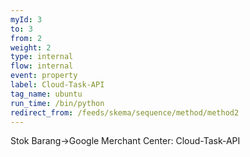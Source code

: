 ```yaml
---
myId: 3
to: 3
from: 2
weight: 2
type: internal
flow: internal
event: property
label: Cloud-Task-API
tag_name: ubuntu
run_time: /bin/python
redirect_from: /feeds/skema/sequence/method/method2
---
```

Stok Barang->Google Merchant Center: Cloud-Task-API
